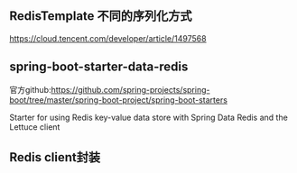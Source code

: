 ## RedisTemplate 不同的序列化方式
https://cloud.tencent.com/developer/article/1497568



## spring-boot-starter-data-redis
官方github:https://github.com/spring-projects/spring-boot/tree/master/spring-boot-project/spring-boot-starters

Starter for using Redis key-value data store with Spring Data Redis and the Lettuce client

## Redis client封装